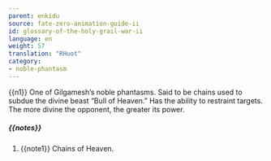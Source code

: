 ```yaml
---
parent: enkidu
source: fate-zero-animation-guide-ii
id: glossary-of-the-holy-grail-war-ii
language: en
weight: 57
translation: "RHuot"
category:
- noble-phantasm
---
```


{{n1}}
One of Gilgamesh’s noble phantasms. Said to be chains used to subdue the divine beast “Bull of Heaven.” Has the ability to restraint targets. The more divine the opponent, the greater its power.

##### {{notes}}

1. {{note1}} Chains of Heaven.
